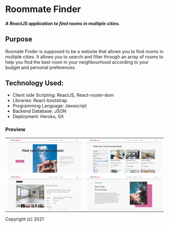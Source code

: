 # Roommate Finder

##### A ReactJS application to find rooms in multiple cities.

## Purpose

Roomate Finder is supposed to be a website that allows you to find rooms in multiple cities. It allows you to search and filter through an array of rooms to help you find the best room in your neighbourhood according to your budget and personal preferences.

## Technology Used:

* Client side Scripting: ReactJS, React-router-dom
* Libraries: React-bootstrap
* Programming Language: Javascript
* Backend Database: JSON
* Deployment: Heroku, Git

### Preview
|  |  |
|---------------|---------------|
| <a href="https://raw.githubusercontent.com/Moinuddinsheikh/Roomate-finder/main/public/img/homepagewhole.png" target="_blank"> <img src="/public/img/homepagevisible.png" title="Home page mockup"  width="500" style="text-align:center; "> </a> | <a href="https://raw.githubusercontent.com/Moinuddinsheikh/Roomate-finder/main/public/img/findroomwhole.png" target="_blank"> <img src="/public/img/findroomvisible.png" title="Find room page"  width="500" style="text-align:center; "> </a> | 
| <a href="https://github.com/Moinuddinsheikh/Roomate-finder/blob/main/public/img/roomwhole.png?raw=true" target="_blank"> <img src="/public/img/roomvisible.png" title="Home page mockup"  width="500" style="text-align:center; "> </a> | <a href="https://github.com/Moinuddinsheikh/Roomate-finder/blob/main/public/img/aboutwhole.png?raw=true" target="_blank"> <img src="/public/img/aboutvivible.png" title="Home page mockup"  width="500" style="text-align:center; "> </a> |

Copyright (c) 2021
